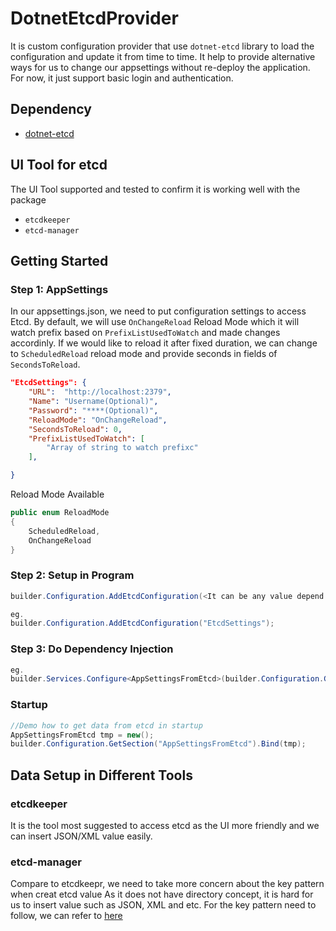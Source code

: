 # DotnetEtcdProvider

It is custom configuration provider that use `dotnet-etcd` library to load the configuration and update it from time to time. It help to provide alternative ways for us to change our appsettings without re-deploy the application. For now, it just support basic login and authentication.

## Dependency

- [dotnet-etcd](https://github.com/shubhamranjan/dotnet-etcd)

## UI Tool for etcd

The UI Tool supported and tested to confirm it is working well with the package

- `etcdkeeper`
- `etcd-manager`

## Getting Started

### Step 1: AppSettings

In our appsettings.json, we need to put configuration settings to access Etcd.
By default, we will use `OnChangeReload` Reload Mode which it will watch prefix based on `PrefixListUsedToWatch` and made changes accordinly. If we would like to reload it after fixed duration, we can change to `ScheduledReload` reload mode and provide seconds in fields of `SecondsToReload`.

```json
"EtcdSettings": {
    "URL":  "http://localhost:2379",
    "Name": "Username(Optional)",
    "Password": "****(Optional)",
    "ReloadMode": "OnChangeReload",
    "SecondsToReload": 0,
    "PrefixListUsedToWatch": [
        "Array of string to watch prefixc"
    ],

}
```

Reload Mode Available

```csharp
public enum ReloadMode
{
    ScheduledReload,
    OnChangeReload
}
```

### Step 2: Setup in Program

```csharp
builder.Configuration.AddEtcdConfiguration(<It can be any value depend on the name we used to setup in appsettings.json>);

eg.
builder.Configuration.AddEtcdConfiguration("EtcdSettings");
```

### Step 3: Do Dependency Injection

```csharp
eg.
builder.Services.Configure<AppSettingsFromEtcd>(builder.Configuration.GetSection("AppSettingsFromEtcd"));
```

### Startup

```csharp
//Demo how to get data from etcd in startup
AppSettingsFromEtcd tmp = new();
builder.Configuration.GetSection("AppSettingsFromEtcd").Bind(tmp);
```

## Data Setup in Different Tools

### etcdkeeper

It is the tool most suggested to access etcd as the UI more friendly and we can insert JSON/XML value easily.

### etcd-manager

Compare to etcdkeepr, we need to take more concern about the key pattern when creat etcd value
As it does not have directory concept, it is hard for us to insert value such as JSON, XML and etc.
For the key pattern need to follow, we can refer to [here](./DotnetEtcdProvider/README.md)
